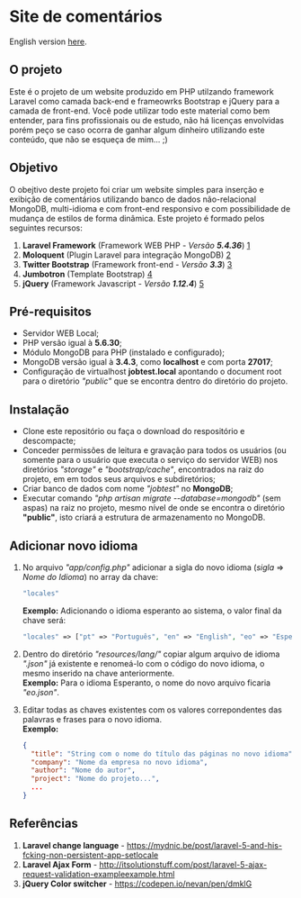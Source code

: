 # Site de comentários

English version [here](README-en.md).

## O projeto
Este é o projeto de um website produzido em PHP utilzando framework Laravel como camada back-end e frameowrks Bootstrap e jQuery para a camada de front-end.
Você pode utilizar todo este material como bem entender, para fins profissionais ou de estudo, não há licenças envolvidas porém peço se caso ocorra de ganhar algum dinheiro utilizando este conteúdo, que não se esqueça de mim... ;)

## Objetivo
O obejtivo deste projeto foi criar um website simples para inserção e exibição de comentários utilizando banco de dados não-relacional MongoDB, multi-idioma e com front-end responsivo e com possibilidade de mudança de estilos de forma dinâmica.
Este projeto é formado pelos seguintes recursos:
   1. **Laravel Framework** (Framework WEB PHP - *Versão **5.4.36***) [1]
   2. **Moloquent** (Plugin Laravel para integração MongoDB) [2]
   3. **Twitter Bootstrap** (Framework front-end - *Versão **3.3***) [3]
   4. **Jumbotron** (Template Bootstrap) [4]
   5. **jQuery** (Framework Javascript - *Versão **1.12.4***) [5]

## Pré-requisitos
- Servidor WEB Local;
- PHP versão igual à **5.6.30**;
- Módulo MongoDB para PHP (instalado e configurado);
- MongoDB versão igual à **3.4.3**, como **localhost** e com porta **27017**;
- Configuração de virtualhost **jobtest.local** apontando o document root para o diretório _"public"_ que se encontra dentro do diretório do projeto.

##  Instalação
- Clone este repositório ou faça o download do respositório e descompacte;
- Conceder permissões de leitura e gravação para todos os usuários (ou somente para o usuário que executa o serviço do servidor WEB) nos diretórios _"storage"_ e _"bootstrap/cache"_, encontrados na raiz do projeto, em em todos seus arquivos e subdiretórios;
- Criar banco de dados com nome _"jobtest"_ no **MongoDB**;
- Executar comando _"php artisan migrate --database=mongodb"_ (sem aspas) na raiz no projeto, mesmo nível de onde se encontra o diretório __"public"__, isto criará a estrutura de armazenamento no MongoDB. 

## Adicionar novo idioma
1. No arquivo _"app/config.php"_ adicionar a sigla do novo idioma (_sigla_ => _Nome do Idioma_) no array da chave:
    ```php
    "locales"
    ```
    **Exemplo:** Adicionando o idioma esperanto ao sistema, o valor final da chave será:  
    ```php
    "locales" => ["pt" => "Português", "en" => "English", "eo" => "Esperanto"]
    ```
2. Dentro do diretório _"resources/lang/"_ copiar algum arquivo de idioma _".json"_ já existente e renomeá-lo com o código do novo idioma, o mesmo inserido na chave anteriormente.  
    **Exemplo:** Para o idioma Esperanto, o nome do novo arquivo ficaria _"eo.json"_.
    
3. Editar todas as chaves existentes com os valores correpondentes das palavras e frases para o novo idioma.  
    **Exemplo:**
    ```json
    {
      "title": "String com o nome do título das páginas no novo idioma",
      "company": "Nome da empresa no novo idioma",
      "author": "Nome do autor",
      "project": "Nome do projeto...",
      ...
    }
 
## Referências
   1. **Laravel change language** - <https://mydnic.be/post/laravel-5-and-his-fcking-non-persistent-app-setlocale>
   2. **Laravel Ajax Form** - <http://itsolutionstuff.com/post/laravel-5-ajax-request-validation-exampleexample.html>
   3. **jQuery Color switcher** - <https://codepen.io/nevan/pen/dmklG>

[1]: http://www.laravel.com   "Laravel Framework - Framework WEB PHP"
[2]: https://moloquent.github.io/master/basic "An Eloquent model and Query builder with support for MongoDB"
[3]: http://getbootstrap.com "Bootstrap Front-end Framework"
[4]: http://getbootstrap.com/docs/3.3/examples/jumbotron/ "Jumbotron Template for Bootstrap"
[5]: http://jQuery.org   "jQuery  - Framework Javascript"
